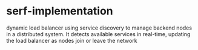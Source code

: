 # serf-implementation
dynamic load balancer using service discovery to manage backend nodes in a distributed system. It detects available services in real-time, updating the load balancer as nodes join or leave the network

